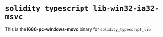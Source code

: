 <!-- cSpell:disable -->

# `solidity_typescript_lib-win32-ia32-msvc`

This is the **i686-pc-windows-msvc** binary for `solidity_typescript_lib`
